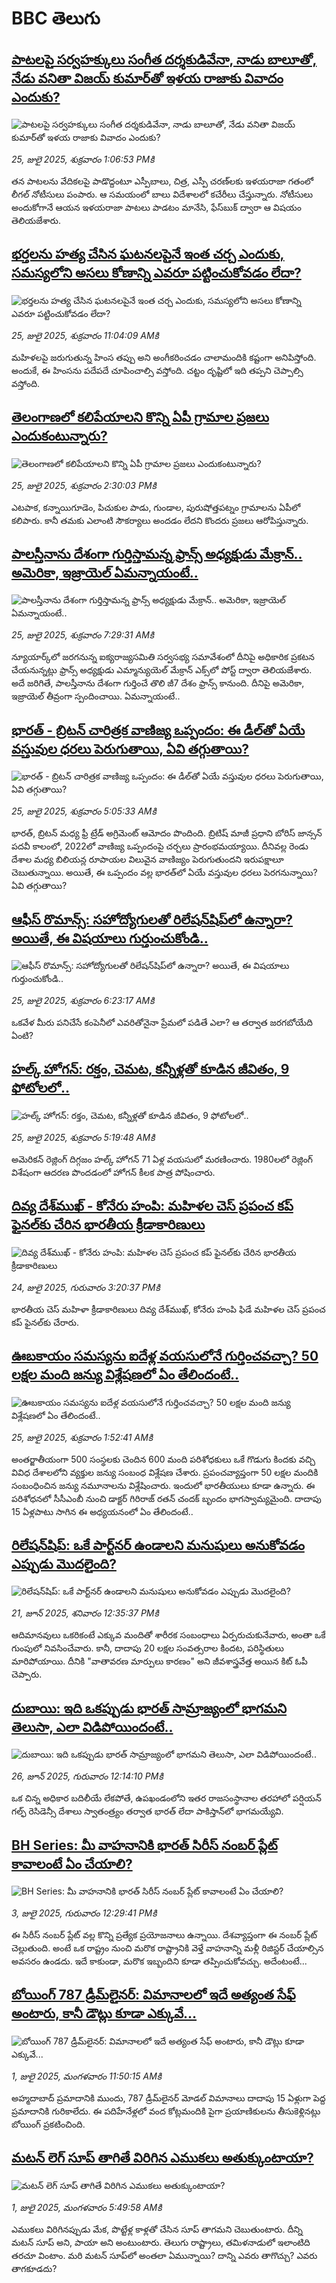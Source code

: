 # BBC తెలుగు## [పాటలపై సర్వహక్కులు సంగీత దర్శకుడివేనా, నాడు బాలూతో, నేడు వనితా విజయ్ కుమార్‌తో ఇళయ రాజాకు వివాదం ఎందుకు?](https://www.bbc.com/telugu/articles/ce8z8jznw81o?at_campaign=githubrss)![పాటలపై సర్వహక్కులు సంగీత దర్శకుడివేనా, నాడు బాలూతో, నేడు వనితా విజయ్ కుమార్‌తో ఇళయ రాజాకు వివాదం ఎందుకు?](https://ichef.bbci.co.uk/ace/standard/240/cpsprodpb/b5b3/live/bc2bde10-695a-11f0-8dbd-f3d32ebd3327.jpg)_25, జులై 2025, శుక్రవారం 1:06:53 PMకి_తన పాటలను వేదికలపై పాడొద్దంటూ ఎస్పీబాలు, చిత్ర, ఎస్పీ చరణ్‌లకు ఇళయరాజా గతంలో లీగల్ నోటీసులు పంపారు. ఆ సమయంలో బాలు విదేశాలలో కచేరీలు చేస్తున్నారు. నోటీసులు అందుకోగానే ఆయన ఇళయరాజా పాటలు పాడటం మానేసి, ఫేస్‌బుక్  ద్వారా ఆ విషయం తెలియజేశారు.## [భర్తలను హత్య చేసిన ఘటనలపైనే ఇంత చర్చ ఎందుకు, సమస్యలోని  అసలు కోణాన్ని ఎవరూ పట్టించుకోవడం లేదా? ](https://www.bbc.com/telugu/articles/cr4w5k2d2vpo?at_campaign=githubrss)![భర్తలను హత్య చేసిన ఘటనలపైనే ఇంత చర్చ ఎందుకు, సమస్యలోని  అసలు కోణాన్ని ఎవరూ పట్టించుకోవడం లేదా? ](https://ichef.bbci.co.uk/ace/ws/240/cpsprodpb/a9a0/live/54281a60-5e59-11f0-b5c5-012c5796682d.jpg)_25, జులై 2025, శుక్రవారం 11:04:09 AMకి_మహిళలపై జరుగుతున్న హింస తప్పు అని అంగీకరించడం చాలామందికి కష్టంగా అనిపిస్తోంది. అందుకే, ఈ హింసను పదేపదే చూపించాల్సి వస్తోంది. చట్టం దృష్టిలో ఇది తప్పని చెప్పాల్సి వస్తోంది.## [తెలంగాణలో కలిపేయాలని కొన్ని ఏపీ గ్రామాల ప్రజలు ఎందుకంటున్నారు?](https://www.bbc.com/telugu/articles/cvg4g1gg3wjo?at_campaign=githubrss)![తెలంగాణలో కలిపేయాలని కొన్ని ఏపీ గ్రామాల ప్రజలు ఎందుకంటున్నారు?](https://ichef.bbci.co.uk/ace/ws/240/cpsprodpb/f2d3/live/704eda20-6963-11f0-89ea-4d6f9851f623.jpg)_25, జులై 2025, శుక్రవారం 2:30:03 PMకి_ఎటపాక, కన్నాయిగూడెం, పిచుకుల పాడు, గుండాల, పురుషోత్తపట్నం గ్రామాలను ఏపీలో కలిపారు. కానీ తమకు ఎలాంటి సౌకర్యాలు అందడం లేదని కొందరు ప్రజలు ఆరోపిస్తున్నారు.## [పాలస్తీనాను దేశంగా గుర్తిస్తామన్న ఫ్రాన్స్ అధ్యక్షుడు మేక్రాన్.. అమెరికా, ఇజ్రాయెల్ ఏమన్నాయంటే..](https://www.bbc.com/telugu/articles/cly1yej5p81o?at_campaign=githubrss)![పాలస్తీనాను దేశంగా గుర్తిస్తామన్న ఫ్రాన్స్ అధ్యక్షుడు మేక్రాన్.. అమెరికా, ఇజ్రాయెల్ ఏమన్నాయంటే..](https://ichef.bbci.co.uk/ace/ws/240/cpsprodpb/1fb7/live/689a6690-691e-11f0-a2ee-d3482ccc7f6d.jpg)_25, జులై 2025, శుక్రవారం 7:29:31 AMకి_న్యూయార్క్‌లో జరగనున్న ఐక్యరాజ్యసమితి సర్వసభ్య సమావేశంలో దీనిపై అధికారిక ప్రకటన చేయనున్నట్లు ఫ్రాన్స్ అధ్యక్షుడు ఎమ్మాన్యుయెల్ మేక్రాన్ ఎక్స్‌లో పోస్ట్ ద్వారా తెలియజేశారు. అదే జరిగితే, పాలస్తీనాను దేశంగా గుర్తించే తొలి జీ7 దేశం ఫ్రాన్స్ కానుంది. దీనిపై అమెరికా, ఇజ్రాయెల్ తీవ్రంగా స్పందించాయి. ఏమన్నాయంటే..## [భారత్ - బ్రిటన్ చారిత్రక వాణిజ్య ఒప్పందం:  ఈ డీల్‌తో ఏయే వస్తువుల ధరలు పెరుగుతాయి, ఏవి తగ్గుతాయి?](https://www.bbc.com/telugu/articles/cr797m9r09ko?at_campaign=githubrss)![భారత్ - బ్రిటన్ చారిత్రక వాణిజ్య ఒప్పందం:  ఈ డీల్‌తో ఏయే వస్తువుల ధరలు పెరుగుతాయి, ఏవి తగ్గుతాయి?](https://ichef.bbci.co.uk/ace/ws/240/cpsprodpb/1f75/live/da498ac0-68fe-11f0-8dbd-f3d32ebd3327.jpg)_25, జులై 2025, శుక్రవారం 5:05:33 AMకి_భారత్, బ్రిటన్ మధ్య ఫ్రీ ట్రేడ్ అగ్రిమెంట్ ఆమోదం పొందింది. బ్రిటిష్ మాజీ ప్రధాని బోరిస్ జాన్సన్ పదవీ కాలంలో, 2022లో వాణిజ్య ఒప్పందంపై చర్చలు ప్రారంభమయ్యాయి. దీనివల్ల రెండు దేశాల మధ్య బిలియన్ల రూపాయల విలువైన వాణిజ్యం పెరుగుతుందని ఇరుపక్షాలూ చెబుతున్నాయి. అయితే, ఈ ఒప్పందం వల్ల భారత్‌లో ఏయే వస్తువుల ధరలు పెరగనున్నాయి? ఏవి తగ్గుతాయి?## [ఆఫీస్ రొమాన్స్: సహోద్యోగులతో రిలే‌షన్‌షిప్‌లో ఉన్నారా? అయితే, ఈ విషయాలు గుర్తుంచుకోండి..](https://www.bbc.com/telugu/articles/clyzy29015eo?at_campaign=githubrss)![ఆఫీస్ రొమాన్స్: సహోద్యోగులతో రిలే‌షన్‌షిప్‌లో ఉన్నారా? అయితే, ఈ విషయాలు గుర్తుంచుకోండి..](https://ichef.bbci.co.uk/ace/standard/240/cpsprodpb/456e/live/cfa67590-6923-11f0-89ea-4d6f9851f623.jpg)_25, జులై 2025, శుక్రవారం 6:23:17 AMకి_ఒకవేళ మీరు పనిచేసే కంపెనీలో ఎవరితోనైనా ప్రేమలో పడితే ఎలా? ఆ తర్వాత జరగబోయేది ఏంటి?## [హల్క్ హోగన్: రక్తం, చెమట, కన్నీళ్లతో కూడిన జీవితం, 9 ఫోటోలలో..](https://www.bbc.com/telugu/articles/crk6klk7v72o?at_campaign=githubrss)![హల్క్ హోగన్: రక్తం, చెమట, కన్నీళ్లతో కూడిన జీవితం, 9 ఫోటోలలో..](https://ichef.bbci.co.uk/ace/ws/240/cpsprodpb/08f6/live/316bdce0-6909-11f0-ba99-69938c4ad6d8.jpg)_25, జులై 2025, శుక్రవారం 5:19:48 AMకి_అమెరికన్ రెజ్లింగ్ దిగ్గజం హల్క్ హోగన్ 71 ఏళ్ల వయసులో మరణించారు. 1980లలో రెజ్లింగ్ విశేషంగా ఆదరణ పొందడంలో హోగన్ కీలక పాత్ర పోషించారు.## [దివ్య దేశ్‌ముఖ్ - కోనేరు హంపి: మహిళల చెస్ ప్రపంచ కప్ ఫైనల్‌కు చేరిన భారతీయ క్రీడాకారిణులు](https://www.bbc.com/telugu/articles/cz9k9evnq2qo?at_campaign=githubrss)![దివ్య దేశ్‌ముఖ్ - కోనేరు హంపి: మహిళల చెస్ ప్రపంచ కప్ ఫైనల్‌కు చేరిన భారతీయ క్రీడాకారిణులు](https://ichef.bbci.co.uk/ace/ws/240/cpsprodpb/eb7d/live/70496710-690f-11f0-89ea-4d6f9851f623.jpg)_24, జులై 2025, గురువారం 3:20:37 PMకి_భారతీయ చెస్ మహిళా క్రీడాకారిణులు దివ్య దేశ్‌ముఖ్, కోనేరు హంపి ఫిడే మహిళల చెస్ ప్రపంచ కప్ ఫైనల్‌కు చేరారు.## [ఊబకాయం సమస్యను ఐదేళ్ల వయసులోనే గుర్తించవచ్చా? 50 లక్షల మంది జన్యు విశ్లేషణలో ఏం తేలిందంటే..](https://www.bbc.com/telugu/articles/cx2v2jjwd0po?at_campaign=githubrss)![ఊబకాయం సమస్యను ఐదేళ్ల వయసులోనే గుర్తించవచ్చా? 50 లక్షల మంది జన్యు విశ్లేషణలో ఏం తేలిందంటే..](https://ichef.bbci.co.uk/ace/standard/240/cpsprodpb/1efe/live/9dd986b0-690f-11f0-8dbd-f3d32ebd3327.jpg)_25, జులై 2025, శుక్రవారం 1:52:41 AMకి_అంతర్జాతీయంగా 500 సంస్థలకు చెందిన 600 మంది పరిశోధకులు ఒకే గొడుగు కిందకు వచ్చి వివిధ దేశాలలోని వ్యక్తుల జన్యు సంబంధ విశ్లేషణ చేశారు. ప్రపంచవ్యాప్తంగా 50 లక్షల మందికి సంబంధించిన జన్యు నమూనాలను విశ్లేషించారు. ఇందులో భారతీయులు కూడా ఉన్నారు. ఈ పరిశోధనలో సీసీఎంబీ నుంచి డాక్టర్ గిరిరాజ్ రతన్ చందక్ బృందం భాగస్వామ్యమైంది. దాదాపు 15 ఏళ్లపాటు సాగిన ఈ అధ్యయనంలో ఏం తేలిందంటే..## [రిలేషన్‌షిప్: ఒకే పార్ట్‌నర్ ఉండాలని మనుషులు అనుకోవడం ఎప్పుడు మొదలైంది?](https://www.bbc.com/telugu/articles/c62d4j0748vo?at_campaign=githubrss)![రిలేషన్‌షిప్: ఒకే పార్ట్‌నర్ ఉండాలని మనుషులు అనుకోవడం ఎప్పుడు మొదలైంది?](https://ichef.bbci.co.uk/ace/ws/240/cpsprodpb/49dd/live/f64ee1d0-4f53-11f0-a872-8baf78f7d38b.jpg)_21, జూన్ 2025, శనివారం 12:35:37 PMకి_ఆదిమానవులు ఒకరికంటే ఎక్కువ మందితో శారీరక సంబంధాలు ఏర్పరుచుకునేవారు, అంతా ఒకే గుంపులో నివసించేవారు. కానీ, దాదాపు 20 లక్షల సంవత్సరాల కిందట, పరిస్థితులు మారిపోయాయి. దీనికి "వాతావరణ మార్పులు కారణం" అని జీవశాస్త్రవేత్త అయిన కిట్ ఓపీ చెప్పారు.## [దుబాయి: ఇది ఒకప్పుడు భారత్ సామ్రాజ్యంలో భాగమని తెలుసా, ఎలా విడిపోయిందంటే..](https://www.bbc.com/telugu/articles/ce83x3rekyyo?at_campaign=githubrss)![దుబాయి: ఇది ఒకప్పుడు భారత్ సామ్రాజ్యంలో భాగమని తెలుసా, ఎలా విడిపోయిందంటే..](https://ichef.bbci.co.uk/ace/ws/240/cpsprodpb/89c1/live/fbe80b80-5282-11f0-809e-059b7ea85131.jpg)_26, జూన్ 2025, గురువారం 12:14:10 PMకి_ఒక చిన్న అధికార బదిలీయే లేకపోతే, ఉపఖండంలోని ఇతర రాజసంస్థానాల తరహాలో  పర్షియన్ గల్ఫ్ రెసిడెన్సీ దేశాలు స్వాతంత్ర్యం తర్వాత భారత్ లేదా పాకిస్తాన్‌లో భాగమయ్యేవి.## [BH Series: మీ వాహనానికి భారత్ సిరీస్ నంబర్ ప్లేట్ కావాలంటే ఏం చేయాలి?](https://www.bbc.com/telugu/articles/c9dg040gzv6o?at_campaign=githubrss)![BH Series: మీ వాహనానికి భారత్ సిరీస్ నంబర్ ప్లేట్ కావాలంటే ఏం చేయాలి?](https://ichef.bbci.co.uk/ace/ws/240/cpsprodpb/c5c0/live/7facfba0-5801-11f0-b5c5-012c5796682d.jpg)_3, జులై 2025, గురువారం 12:29:41 PMకి_ఈ సిరీస్ నంబర్ ప్లేట్ వల్ల కొన్ని ప్రత్యేక ప్రయోజనాలు ఉన్నాయి. దేశవ్యాప్తంగా ఈ నంబర్ ప్లేట్ చెల్లుతుంది. అంటే ఒక రాష్ట్రం నుంచి మరొక రాష్ట్రానికి వెళ్తే వాహనాన్ని మళ్లీ రిజిస్టర్ చేయాల్సిన అవసరం ఉండదు. ఇదే కాకుండా, మరొక ఇబ్బందిని కూడా తప్పించుకోవచ్చు. అదేంటంటే...## [బోయింగ్ 787 డ్రీమ్‌లైనర్: విమానాలలో ఇదే అత్యంత సేఫ్ అంటారు, కానీ డౌట్లు కూడా ఎక్కువే...](https://www.bbc.com/telugu/articles/c8d664g0dz9o?at_campaign=githubrss)![బోయింగ్ 787 డ్రీమ్‌లైనర్: విమానాలలో ఇదే అత్యంత సేఫ్ అంటారు, కానీ డౌట్లు కూడా ఎక్కువే...](https://ichef.bbci.co.uk/ace/ws/240/cpsprodpb/aebe/live/0ad87b80-5674-11f0-95fc-edf89039c20a.jpg)_1, జులై 2025, మంగళవారం 11:50:15 AMకి_అహ్మదాబాద్ ప్రమాదానికి ముందు, 787 డ్రీమ్‌లైనర్ మోడల్ విమానాలు దాదాపు 15 ఏళ్లుగా పెద్ద ప్రమాదానికి గురికాలేదు. ఈ పదిహేనేళ్లలో వంద కోట్లమందికి  పైగా ప్రయాణికులను తీసుకెళ్లినట్లు బోయింగ్ ప్రకటించింది.## [మటన్ లెగ్ సూప్ తాగితే విరిగిన ఎముకలు అతుక్కుంటాయా?](https://www.bbc.com/telugu/articles/c0l4g92j8kzo?at_campaign=githubrss)![మటన్ లెగ్ సూప్ తాగితే విరిగిన ఎముకలు అతుక్కుంటాయా?](https://ichef.bbci.co.uk/ace/ws/240/cpsprodpb/cffe/live/00bf0e40-4f7e-11f0-8c47-237c2e4015f5.jpg)_1, జులై 2025, మంగళవారం 5:49:58 AMకి_ఎముకలు విరిగినప్పుడు మేక, పొట్టేళ్ల కాళ్లతో చేసిన సూప్ తాగమని చెబుతుంటారు. దీన్ని మటన్ సూప్ అని, పాయా అని అంటుంటారు. తెలుగు రాష్ట్రాలు, తమిళనాడులో ఇలాంటిది తరచూ వింటాం. మరి మటన్ సూప్‌లో అంతలా ఏమున్నాయి? దాన్ని ఎవరు తాగొచ్చు? ఎవరు తాగకూడదు?
